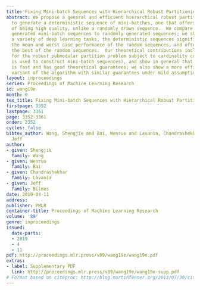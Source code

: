 ```yaml
---
title: Fixing Mini-batch Sequences with Hierarchical Robust Partitioning
abstract: We propose a general and efficient hierarchical robust partitioning framework
  to generate a deterministic sequence of mini-batches, one that offers assurances
  of being high quality, unlike a randomly drawn sequence.  We compare our deterministically
  generated mini-batch sequences to randomly generated sequences; we show that, on
  a variety of deep learning tasks, the deterministic sequences significantly beat
  the mean and worst case performance of the random sequences, and often outperforms
  the best of the random sequences.  Our theoretical contributions include a new algorithm
  for the robust submodular partition problem subject to cardinality constraints (which
  is used to construct mini-batch sequences), and show in general that the algorithm
  is fast and has good theoretical guarantees; we also show a more efficient hierarchical
  variant of the algorithm with similar guarantees under mild assumptions.
layout: inproceedings
series: Proceedings of Machine Learning Research
id: wang19e
month: 0
tex_title: Fixing Mini-batch Sequences with Hierarchical Robust Partitioning
firstpage: 3352
lastpage: 3361
page: 3352-3361
order: 3352
cycles: false
bibtex_author: Wang, Shengjie and Bai, Wenruo and Lavania, Chandrashekhar and Bilmes,
  Jeff
author:
- given: Shengjie
  family: Wang
- given: Wenruo
  family: Bai
- given: Chandrashekhar
  family: Lavania
- given: Jeff
  family: Bilmes
date: 2019-04-11
address: 
publisher: PMLR
container-title: Proceedings of Machine Learning Research
volume: '89'
genre: inproceedings
issued:
  date-parts:
  - 2019
  - 4
  - 11
pdf: http://proceedings.mlr.press/v89/wang19e/wang19e.pdf
extras:
- label: Supplementary PDF
  link: http://proceedings.mlr.press/v89/wang19e/wang19e-supp.pdf
# Format based on citeproc: http://blog.martinfenner.org/2013/07/30/citeproc-yaml-for-bibliographies/
---
```

